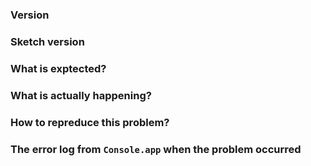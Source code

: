 ### Version


### Sketch version


### What is exptected?


### What is actually happening?


### How to repreduce this problem?


### The error log from `Console.app` when the problem occurred
<!-- 

Do not know how to get the error log? Steps: https://github.com/PeachScript/sketch-plugin-monster/blob/master/doc/FAQ.md#how-to-create-a-high-quality-issue

 -->
